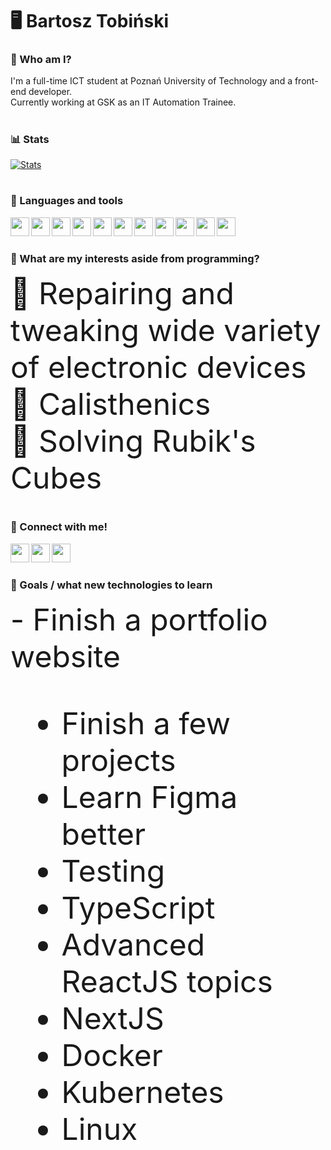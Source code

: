 # 🖥️ Bartosz Tobiński</h1>

### 👤 Who am I?
I'm a full-time ICT student at Poznań University of Technology and a front-end developer. <br />
Currently working at GSK as an IT Automation Trainee.

#

### 📊 Stats
[![Stats](https://github-readme-stats.vercel.app/api?username=bttobi&count_private=true&show_icons=true&theme=dark&hide=prs,issues,contribs)](https://github.com/bttobi/github-readme-stats)

#

### 🧰 Languages and tools
<img align="left" padding="5px" width="30px" src="https://cdn.jsdelivr.net/gh/devicons/devicon/icons/vscode/vscode-original.svg" />
<img align="left" padding="5px" width="30px" src="https://cdn.jsdelivr.net/gh/devicons/devicon/icons/html5/html5-original.svg" />          
<img align="left" padding="5px" width="30px" src="https://cdn.jsdelivr.net/gh/devicons/devicon/icons/css3/css3-original.svg" />
<img align="left" padding="5px" width="30px" src="https://cdn.jsdelivr.net/gh/devicons/devicon/icons/tailwindcss/tailwindcss-plain.svg" />
<img align="left" padding="5px" width="30px" src="https://cdn.jsdelivr.net/gh/devicons/devicon/icons/javascript/javascript-original.svg" />
<img align="left" padding="5px" width="30px" src="https://cdn.jsdelivr.net/gh/devicons/devicon/icons/react/react-original.svg" />
<img align="left" padding="5px" width="30px" src="https://cdn.jsdelivr.net/gh/devicons/devicon/icons/cplusplus/cplusplus-original.svg" />
<img align="left" padding="5px" width="30px" src="https://cdn.jsdelivr.net/gh/devicons/devicon/icons/mysql/mysql-original-wordmark.svg" />
<img align="left" padding="5px" width="30px" src="https://cdn.jsdelivr.net/gh/devicons/devicon/icons/git/git-original.svg" />          
<img align="left" padding="5px" width="30px" src="https://cdn.jsdelivr.net/gh/devicons/devicon/icons/github/github-original.svg" />
<img align="left" padding="5px" width="30px" src="https://cdn.jsdelivr.net/gh/devicons/devicon/icons/figma/figma-original.svg" />
          
<br />

#

### 🎨 What are my interests aside from programming?
<font size="12">🔧 Repairing and tweaking wide variety of electronic devices<br/>
🤸 Calisthenics<br/>
🧊 Solving Rubik's Cubes</font><br/>

#

### 🔗 Connect with me!
[<img align="left" padding="5px" width="30px" src="https://user-images.githubusercontent.com/76923032/221998072-a1a8eedf-9eba-4c0b-ad24-d80320a6b6e2.png"/>](http://www.tobinski.pl)
[<img align="left" padding="5px" width="30px" src="https://cdn.jsdelivr.net/gh/devicons/devicon/icons/linkedin/linkedin-original.svg" />](https://www.linkedin.com/in/bartosz-tobiński-525864246/)
[<img align="left" padding="5px" width="30px" src="https://user-images.githubusercontent.com/76923032/221997878-6b68806a-de50-4dc0-8586-7e2aab4454cf.png" />](mailto:bartosz@tobinski.pl)

<br />

#

### 🎯 Goals / what new technologies to learn
<font size="12">- Finish a portfolio website
- Finish a few projects
- Learn Figma better
- Testing
- TypeScript
- Advanced ReactJS topics
- NextJS
- Docker
- Kubernetes
- Linux
</font>
